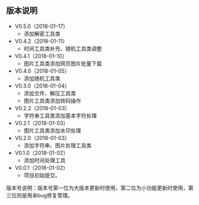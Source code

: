 ## 版本说明
- V0.5.0（2018-01-17）
	- 添加解密工具类
- V0.4.2（2018-01-11）
	- 时间工具类补充、随机工具类调整
- V0.4.1（2018-01-10）
	- 图片工具类添加网页图片批量下载
- V0.4.0（2018-01-05）
	- 添加随机工具类
- V0.3.0（2018-01-04）
	- 添加文件、解压工具类
	- 图片工具类添加转码操作
- V0.2.2（2018-01-03）
	- 字符串工具类添加基本字符处理
- V0.2.1（2018-01-03）
	- 图片工具类添加水印处理
- V0.2.0（2018-01-03）
	- 添加字符串、图片处理工具类
- V0.1.0（2018-01-02）
	- 添加时间处理工具
- V0.0.1（2018-01-02）
	- 项目初始提交。

版本号说明：版本号第一位为大版本更新时使用，第二位为小功能更新时使用，第三位则是用来bug修复管理。